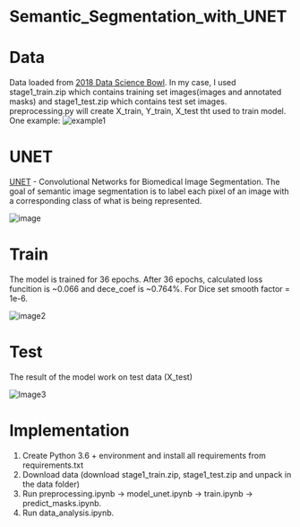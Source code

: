 # Semantic_Segmentation_with_UNET
# Data
Data loaded from [2018 Data Science Bowl](https://www.kaggle.com/c/data-science-bowl-2018/data). In my case, I used stage1_train.zip which contains training set images(images and annotated masks) and stage1_test.zip  which contains test set images. preprocessing.py will create X_train, Y_train, X_test tht used to train model. One example:
![example1](https://user-images.githubusercontent.com/71394662/93486818-4b36e000-f90d-11ea-9a88-ff27724b0c17.png)

# UNET
[UNET](https://arxiv.org/abs/1505.04597) - Convolutional Networks for Biomedical Image Segmentation. The goal of semantic image segmentation is to label each pixel of an image with a corresponding class of what is being represented. 

![image](https://gabe.smedresman.zone/content/images/2019/06/u-net-architecture.png) 

# Train
The model is trained for 36 epochs. After 36 epochs, calculated loss funcition is ~0.066 and dece_coef is ~0.764%. For Dice set smooth factor = 1e-6.

![image2](https://user-images.githubusercontent.com/71394662/93488261-d5337880-f90e-11ea-92e4-849d1df691b7.png)

# Test

The result of the model work on test data (X_test)


![Image3](https://user-images.githubusercontent.com/71394662/93516214-636d2600-f932-11ea-8700-0a5e9ee201cd.png)

# Implementation
 1. Create Python 3.6 + environment and install all requirements from requirements.txt
 2. Download data (download stage1_train.zip, stage1_test.zip and unpack in the data folder)
 3. Run preprocessing.ipynb -> model_unet.ipynb -> train.ipynb -> predict_masks.ipynb. 
 4. Run data_analysis.ipynb.
